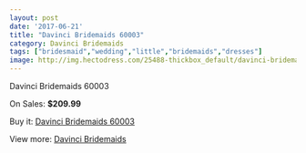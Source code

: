 ```yaml
---
layout: post
date: '2017-06-21'
title: "Davinci Bridemaids 60003"
category: Davinci Bridemaids
tags: ["bridesmaid","wedding","little","bridemaids","dresses"]
image: http://img.hectodress.com/25488-thickbox_default/davinci-bridemaids-60003.jpg
---
```

Davinci Bridemaids 60003

On Sales: **$209.99**
<a href="https://www.hectodress.com/davinci-bridemaids/11806-davinci-bridemaids-60003.html"><amp-img layout="responsive" width="600" height="600" src="//img.hectodress.com/25488-thickbox_default/davinci-bridemaids-60003.jpg" alt="Davinci Bridemaids 60003 0" /></a>

Buy it: [Davinci Bridemaids 60003](https://www.hectodress.com/davinci-bridemaids/11806-davinci-bridemaids-60003.html "Davinci Bridemaids 60003")

View more: [Davinci Bridemaids](https://www.hectodress.com/185-davinci-bridemaids "Davinci Bridemaids")